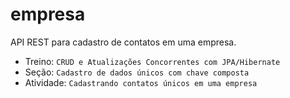# empresa
API REST para cadastro de contatos em uma empresa.

* Treino: `CRUD e Atualizações Concorrentes com JPA/Hibernate`
* Seção: `Cadastro de dados únicos com chave composta`
* Atividade: `Cadastrando contatos únicos em uma empresa`
